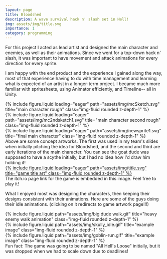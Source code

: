 ```yaml
---
layout: page
title: Bloodshed
description: A wave survival hack n' slash set in Hell!
img: assets/img/title.svg
importance: 1
category: programming
---
```


For this project I acted as lead artist and designed the main character and enemies, as well as their animations. Since we went for a top-down hack n' slash, it was important to have movement and attack animations for every direction for every sprite.

I am happy with the end product and the experience I gained along the way, most of that experience having to do with time management and learning what is expected of an artist in a longer-term project. I became much more familiar with spritesheets, using Animator efficiently, and Timeline-- all in Unity.

<div class="row">
    <div class="col-sm mt-3 mt-md-0">
        {% include figure.liquid loading="eager" path="assets/img/mcSketch.svg" title="main character rough" class="img-fluid rounded z-depth-1" %}
    </div>
    <div class="col-sm mt-3 mt-md-0">
        {% include figure.liquid loading="eager" path="assets/img/mc2ndsketch1.svg" title="main character second rough" class="img-fluid rounded z-depth-1" %}
    </div>
    <div class="col-sm mt-3 mt-md-0">
        {% include figure.liquid loading="eager" path="assets/img/newsprite1.svg" title="final main character" class="img-fluid rounded z-depth-1" %}
    </div>
</div>
<div class="caption">
    Above are some concept artworks. The first was used in my team's slides when initially pitching the idea for Bloodshed, and the second and third are early iterations of the main character.
    You can see the goat dude was supposed to have a scythe initially, but I had no idea how I'd draw him holding it!
</div>
<div class="row">
    <div class="col-sm mt-3 mt-md-0">
        <a href = 'https://justinbaez.itch.io/bloodshed'>
            {% include figure.liquid loading="eager" path="assets/img/title.svg" title="game title art" class="img-fluid rounded z-depth-1" %}
        </a>
    </div>
</div>
<div class="caption">
    The itch.io page link for the game is embedded in this image. Feel free to play it!
</div>

What I enjoyed most was designing the characters, then keeping their designs consistent with their animations. Here are some of the guys doing their idle animations. (clicking on it redirects to game artwork page!!!)

<div class="row justify-content-sm-center">
    <div class="col-sm mt-3 mt-md-0">
        {% include figure.liquid path="assets/img/big dude walk.gif" title="heavy enemy walk animation" class="img-fluid rounded z-depth-1" %}
    </div>
    <div class="col-sm mt-3 mt-md-0">
        {% include figure.liquid path="assets/img/skully_idle.gif" title="example image" class="img-fluid rounded z-depth-1" %}
    </div>
    <div class="col-sm mt-3 mt-md-0">
        {% include figure.liquid path="assets/img/goblin-run.gif" title="example image" class="img-fluid rounded z-depth-1" %}
    </div>
</div>
<div class="caption">
    Fun fact: The game was going to be named "All Hell's Loose" initially, but it was dropped when we had to scale down due to deadlines!
</div>

